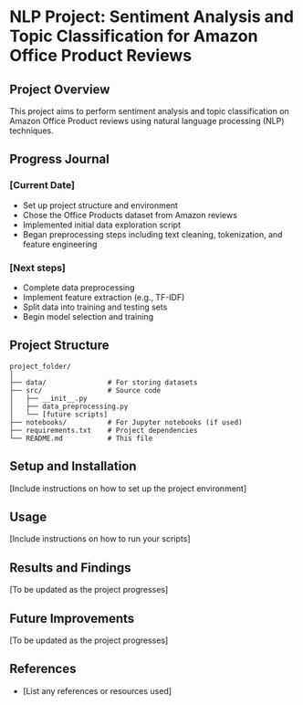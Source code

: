 # NLP Project: Sentiment Analysis and Topic Classification for Amazon Office Product Reviews

## Project Overview
This project aims to perform sentiment analysis and topic classification on Amazon Office Product reviews using natural language processing (NLP) techniques.

## Progress Journal

### [Current Date]
- Set up project structure and environment
- Chose the Office Products dataset from Amazon reviews
- Implemented initial data exploration script
- Began preprocessing steps including text cleaning, tokenization, and feature engineering

### [Next steps]
- Complete data preprocessing
- Implement feature extraction (e.g., TF-IDF)
- Split data into training and testing sets
- Begin model selection and training

## Project Structure
```
project_folder/
│
├── data/               # For storing datasets
├── src/                # Source code
│   ├── __init__.py
│   ├── data_preprocessing.py
│   └── [future scripts]
├── notebooks/          # For Jupyter notebooks (if used)
├── requirements.txt    # Project dependencies
└── README.md           # This file
```

## Setup and Installation
[Include instructions on how to set up the project environment]

## Usage
[Include instructions on how to run your scripts]

## Results and Findings
[To be updated as the project progresses]

## Future Improvements
[To be updated as the project progresses]

## References
- [List any references or resources used]
```
